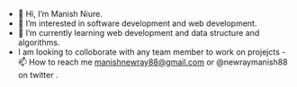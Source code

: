 - 👋 Hi, I’m Manish Niure.
- 👀 I’m interested in software development and web development.
- 🌱 I’m currently learning web development and data structure and algorithms.
- I am looking to colloborate with any team member to work on projejcts 
-📫 How to reach me manishnewray88@gmail.com or @newraymanish88 on twitter .

<!---
manonmission88/manonmission88 is a ✨ special ✨ repository because its `README.md` (this file) appears on your GitHub profile.
You can click the Preview link to take a look at your changes.
--->
